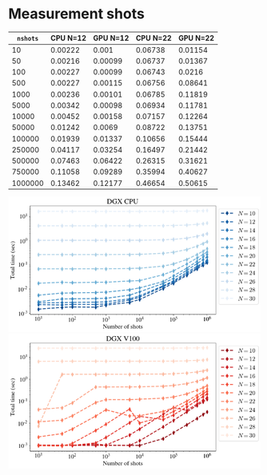 # Measurement shots

`nshots` | CPU N=12 | GPU N=12 | CPU N=22 | GPU N=22
-- | -- | -- | -- | --
10 | 0.00222 | 0.001 | 0.06738 | 0.01154
50 | 0.00216 | 0.00099 | 0.06737 | 0.01367
100 | 0.00227 | 0.00099 | 0.06743 | 0.0216
500 | 0.00227 | 0.00115 | 0.06756 | 0.08641
1000 | 0.00236 | 0.00101 | 0.06785 | 0.11819
5000 | 0.00342 | 0.00098 | 0.06934 | 0.11781
10000 | 0.00452 | 0.00158 | 0.07157 | 0.12264
50000 | 0.01242 | 0.0069 | 0.08722 | 0.13751
100000 | 0.01939 | 0.01337 | 0.10656 | 0.15444
250000 | 0.04117 | 0.03254 | 0.16497 | 0.21442
500000 | 0.07463 | 0.06422 | 0.26315 | 0.31621
750000 | 0.11058 | 0.09289 | 0.35994 | 0.40627
1000000 | 0.13462 | 0.12177 | 0.46654 | 0.50615

![shots-cpu](../images/qibo_shots_cpu.png)
![shots-gpu](../images/qibo_shots_gpu.png)
